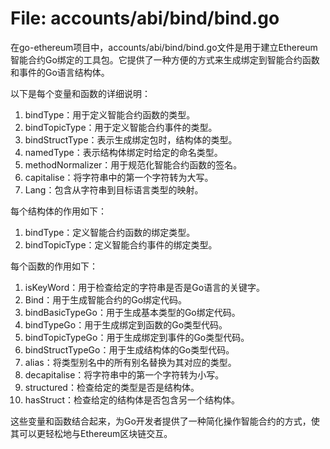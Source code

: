 # File: accounts/abi/bind/bind.go

在go-ethereum项目中，accounts/abi/bind/bind.go文件是用于建立Ethereum智能合约Go绑定的工具包。它提供了一种方便的方式来生成绑定到智能合约函数和事件的Go语言结构体。

以下是每个变量和函数的详细说明：

1. bindType：用于定义智能合约函数的类型。
2. bindTopicType：用于定义智能合约事件的类型。
3. bindStructType：表示生成绑定包时，结构体的类型。
4. namedType：表示结构体绑定时给定的命名类型。
5. methodNormalizer：用于规范化智能合约函数的签名。
6. capitalise：将字符串中的第一个字符转为大写。
7. Lang：包含从字符串到目标语言类型的映射。

每个结构体的作用如下：
1. bindType：定义智能合约函数的绑定类型。
2. bindTopicType：定义智能合约事件的绑定类型。

每个函数的作用如下：
1. isKeyWord：用于检查给定的字符串是否是Go语言的关键字。
2. Bind：用于生成智能合约的Go绑定代码。
3. bindBasicTypeGo：用于生成基本类型的Go绑定代码。
4. bindTypeGo：用于生成绑定到函数的Go类型代码。
5. bindTopicTypeGo：用于生成绑定到事件的Go类型代码。
6. bindStructTypeGo：用于生成结构体的Go类型代码。
7. alias：将类型别名中的所有别名替换为其对应的类型。
8. decapitalise：将字符串中的第一个字符转为小写。
9. structured：检查给定的类型是否是结构体。
10. hasStruct：检查给定的结构体是否包含另一个结构体。

这些变量和函数结合起来，为Go开发者提供了一种简化操作智能合约的方式，使其可以更轻松地与Ethereum区块链交互。

